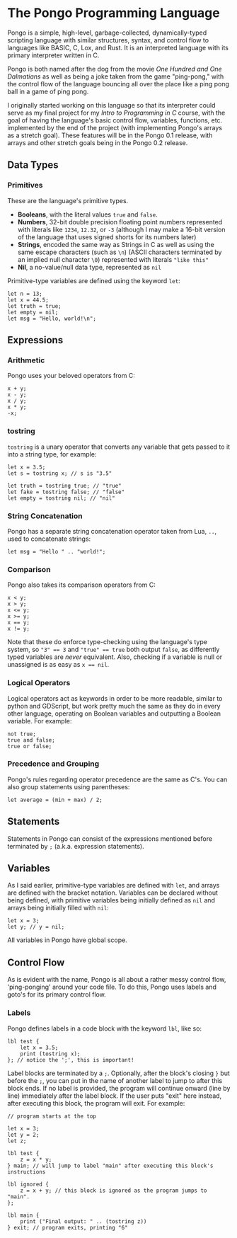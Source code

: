 # The Pongo Programming Language
Pongo is a simple, high-level, garbage-collected, dynamically-typed scripting language with similar structures, syntax, and control flow to languages like BASIC, C, Lox, and Rust. It is an interpreted language with its primary interpreter written in C.

Pongo is both named after the dog from the movie *One Hundred and One Dalmatians* as well as being a joke taken from the game "ping-pong," with the control flow of the language bouncing all over the place like a ping pong ball in a game of ping pong.

I originally started working on this language so that its interpreter could serve as my final project for my *Intro to Programming in C* course, with the goal of having the language's basic control flow, variables, functions, etc. implemented by the end of the project (with implementing Pongo's arrays as a stretch goal). These features will be in the Pongo 0.1 release, with arrays and other stretch goals being in the Pongo 0.2 release.

## Data Types

### Primitives
These are the language's primitive types.
 - **Booleans**, with the literal values `true` and `false`.
 - **Numbers**, 32-bit double precision floating point numbers represented with literals like `1234`, `12.32`, or `-3` (although I may make a 16-bit version of the language that uses signed shorts for its numbers later)
 - **Strings**, encoded the same way as Strings in C as well as using the same escape characters (such as `\n`) (ASCII characters terminated by an implied null character `\0`) represented with literals `"like this"`
 - **Nil**, a no-value/null data type, represented as `nil`

Primitive-type variables are defined using the keyword `let`:
```
let n = 13;
let x = 44.5;
let truth = true;
let empty = nil;
let msg = "Hello, world!\n";
```

<!--
### Non-Primitives
These are the non-primitive types, i.e. the data structures that exist in the language.

#### Arrays
First there are **arrays**, working the same way that arrays in C do, with their size being set initially, only they can hold multiple different types. If an array is defined with a size but not populated in that same line, it is filled with `nil`. Arrays are also defined with the keyword `let`, as well as using brackets (`[` and `]`), for example:
```
let arr[5] = [0, nil, true, "hi", 13.2];
let empty_arr[3];

empty_arr[0] = "first";
empty_arr[1] = 2;
empty_arr[2] = 3.0;

let n = empty_arr.length; // here, n=3
let is_empty = arr.empty // true if array is nil for every element
```
-->

## Expressions

### Arithmetic
Pongo uses your beloved operators from C:
```
x + y;
x - y;
x / y;
x * y;
-x;
```

### tostring
`tostring` is a unary operator that converts any variable that gets passed to it into a string type, for example:
```
let x = 3.5;
let s = tostring x; // s is "3.5"

let truth = tostring true; // "true"
let fake = tostring false; // "false"
let empty = tostring nil; // "nil"
```

### String Concatenation
Pongo has a separate string concatenation operator taken from Lua, `..`, used to concatenate strings:
```
let msg = "Hello " .. "world!";
```

### Comparison
Pongo also takes its comparison operators from C:
```
x < y;
x > y;
x <= y;
x >= y;
x == y;
x != y;
```

Note that these do enforce type-checking using the language's type system, so `"3" == 3` and `"true" == true` both output `false`, as differently typed variables are *never* equivalent. Also, checking if a variable is null or unassigned is as easy as `x == nil`.

### Logical Operators
Logical operators act as keywords in order to be more readable, similar to python and GDScript, but work pretty much the same as they do in every other language, operating on Boolean variables and outputting a Boolean variable. For example:
```
not true;
true and false;
true or false;
```

### Precedence and Grouping
Pongo's rules regarding operator precedence are the same as C's. You can also group statements using parentheses:
```
let average = (min + max) / 2;
```


## Statements
Statements in Pongo can consist of the expressions mentioned before terminated by `;` (a.k.a. expression statements).

<!-- TODO insert statement about blocks with { } and mention scoping -->

## Variables
As I said earlier, primitive-type variables are defined with `let`, and arrays are defined with the bracket notation. Variables can be declared without being defined, with primitive variables being initially defined as `nil` and arrays being initially filled with `nil`:
```
let x = 3;
let y; // y = nil;
```
All variables in Pongo have global scope.
<!-- TODO come up with way to have mutable vars -->
<!--
```
let arr1[3] = [3, 4, 5];
let arr2[3]; // arr2[3] = [nil, nil, nil];
```
-->


## Control Flow

As is evident with the name, Pongo is all about a rather messy control flow, 'ping-ponging' around your code file. To do this, Pongo uses labels and goto's for its primary control flow.

### Labels
Pongo defines labels in a code block with the keyword `lbl`, like so:
```
lbl test {
	let x = 3.5;
	print (tostring x);
}; // notice the ';', this is important!
```

Label blocks are terminated by a `;`. Optionally, after the block's closing `}` but before the `;`, you can put in the name of another label to jump to after this block ends. If no label is provided, the program will continue onward (line by line) immediately after the label block. If the user puts "exit" here instead, after executing this block, the program will exit. For example:
```
// program starts at the top

let x = 3;
let y = 2;
let z;

lbl test {
	z = x * y;
} main; // will jump to label "main" after executing this block's instructions

lbl ignored {
	z = x + y; // this block is ignored as the program jumps to "main".
};

lbl main {
	print ("Final output: " .. (tostring z))
} exit; // program exits, printing "6"
```
